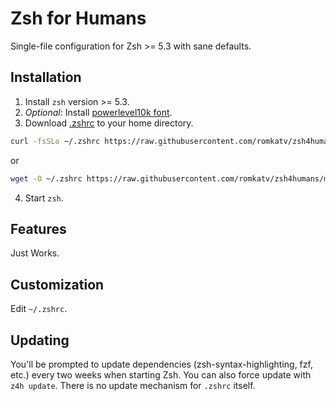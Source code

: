 # Zsh for Humans

Single-file configuration for Zsh >= 5.3 with sane defaults.

## Installation

1. Install `zsh` version >= 5.3.
2. *Optional*: Install [powerlevel10k font](
  https://github.com/romkatv/powerlevel10k/blob/master/README.md#meslo-nerd-font-patched-for-powerlevel10k).
3. Download [.zshrc](https://raw.githubusercontent.com/romkatv/zsh4humans/master/.zshrc) to your
   home directory.
```zsh
curl -fsSLo ~/.zshrc https://raw.githubusercontent.com/romkatv/zsh4humans/master/.zshrc
```
or
```zsh
wget -O ~/.zshrc https://raw.githubusercontent.com/romkatv/zsh4humans/master/.zshrc
```
4. Start `zsh`.

## Features

Just Works.

## Customization

Edit `~/.zshrc`.

## Updating

You'll be prompted to update dependencies (zsh-syntax-highlighting, fzf, etc.) every two weeks when
starting Zsh. You can also force update with `z4h update`. There is no update mechanism for `.zshrc`
itself.
